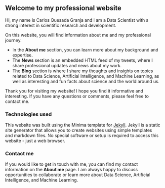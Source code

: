 ## Welcome to my professional website

Hi, my name is Carlos Quesada Granja and I am a Data Scientist with a strong interest in scientific research and development.

On this website, you will find information about me and my professional journey.

* In the **About me** section, you can learn more about my background and expertise.
* The **News** section is an embedded HTML feed of my tweets, where I share professional updates and news about my work.
* The **Blog** section is where I share my thoughts and insights on topics related to Data Science, Artificial Intelligence, and Machine Learning, as well as interesting and fun facts about science and the world around us.

Thank you for visiting my website! I hope you find it informative and interesting. If you have any questions or comments, please feel free to contact me.

### Technologies used

This website was built using the Minima template for [Jekyll](https://jekyllrb.com/). Jekyll is a static site generator that allows you to create websites using simple templates and markdown files. No special software or setup is required to access this website - just a web browser.

### Contact me

If you would like to get in touch with me, you can find my contact information on the **About me** page. I am always happy to discuss opportunities to collaborate or learn more about Data Science, Artificial Intelligence, and Machine Learning.
